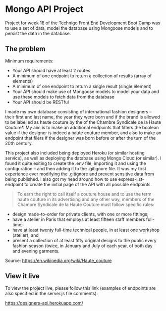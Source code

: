 # Mongo API Project

Project for week 18 of the Technigo Front End Development Boot Camp was to use a set of data, model the database using Mongoose models and to persist the data in the database.

## The problem

Minimum requirements:

- Your API should have at least 2 routes
- A minimum of one endpoint to return a collection of results (array of elements)
- A minimum of one endpoint to return a single result (single element)
- Your API should make use of Mongoose models to model your data and use these models to fetch data from the database
- Your API should be RESTful

I made my own database consisting of international fashion designers – their first and last name, the year they were born and if the brand is allowed to be labelled as haute couture by the of the Chambre Syndicale de la Haute Couture\*. My aim is to make an additional endpoints that filters the boolean value if the designer is indeed a haute couture member, and also to make an endpoint that filers if the designer was born before or after the turn of the 20th century.

This project also included being deployed Heroku (or similar hosting service), as well as deploying the database using Mongo Cloud (or similar). I found it quite exiting to create the .env file, importing it and using the configuration – and then adding it to the .gitignore file. It was my first experience ever modifying the .gitignore and prevent sensitive data from being published. I also got my head around how to use express-list-endpoint to create the initial page of the API with all possible endpoints.

> To earn the right to call itself a couture house and to use the term haute couture in its advertising and any other way, members of the Chambre Syndicale de la Haute Couture must follow specific rules:

- design made-to-order for private clients, with one or more fittings;
- have a atelier in Paris that employs at least fifteen staff members full-time;
- have at least twenty full-time technical people, in at least one workshop (atelier); and
- present a collection of at least fifty original designs to the public every fashion season (twice, in January and July of each year, of both day and evening garments.

Source: https://en.wikipedia.org/wiki/Haute_couture

## View it live

To view the project live, please follow this link (examples of endpoints are also specified in the server.js file comments):

https://designers-api.herokuapp.com/
